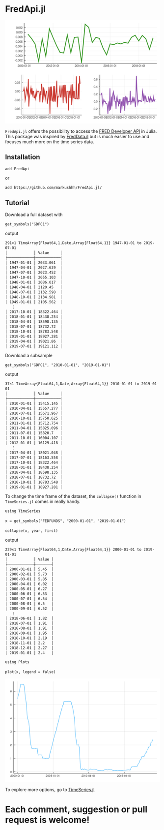 # FredApi.jl

!["logo"](docs/src/assets/logo.png)

`FredApi.jl` offers the possibility to access the [FRED Developer API](https://research.stlouisfed.org/docs/api/) in Julia.
This package was inspired by [FredData.jl](https://github.com/micahjsmith/FredData.jl) but is much easier to use and focuses much more on the time series data.

## Installation

```@julia
add FredApi
```

or

```@julia
add https://github.com/markushhh/FredApi.jl/
```

## Tutorial

Download a full dataset with

```@julia
get_symbols("GDPC1")
```

output

```@julia
291×1 TimeArray{Float64,1,Date,Array{Float64,1}} 1947-01-01 to 2019-07-01
│            │ Value     │
├────────────┼───────────┤
│ 1947-01-01 │ 2033.061  │
│ 1947-04-01 │ 2027.639  │
│ 1947-07-01 │ 2023.452  │
│ 1947-10-01 │ 2055.103  │
│ 1948-01-01 │ 2086.017  │
│ 1948-04-01 │ 2120.45   │
│ 1948-07-01 │ 2132.598  │
│ 1948-10-01 │ 2134.981  │
│ 1949-01-01 │ 2105.562  │
   ⋮
│ 2017-10-01 │ 18322.464 │
│ 2018-01-01 │ 18438.254 │
│ 2018-04-01 │ 18598.135 │
│ 2018-07-01 │ 18732.72  │
│ 2018-10-01 │ 18783.548 │
│ 2019-01-01 │ 18927.281 │
│ 2019-04-01 │ 19021.86  │
│ 2019-07-01 │ 19121.112 │
```

Download a subsample

```@julia
get_symbols("GDPC1", "2010-01-01", "2019-01-01")
```

output

```@julia
37×1 TimeArray{Float64,1,Date,Array{Float64,1}} 2010-01-01 to 2019-01-01
│            │ Value     │
├────────────┼───────────┤
│ 2010-01-01 │ 15415.145 │
│ 2010-04-01 │ 15557.277 │
│ 2010-07-01 │ 15671.967 │
│ 2010-10-01 │ 15750.625 │
│ 2011-01-01 │ 15712.754 │
│ 2011-04-01 │ 15825.096 │
│ 2011-07-01 │ 15820.7   │
│ 2011-10-01 │ 16004.107 │
│ 2012-01-01 │ 16129.418 │
   ⋮
│ 2017-04-01 │ 18021.048 │
│ 2017-07-01 │ 18163.558 │
│ 2017-10-01 │ 18322.464 │
│ 2018-01-01 │ 18438.254 │
│ 2018-04-01 │ 18598.135 │
│ 2018-07-01 │ 18732.72  │
│ 2018-10-01 │ 18783.548 │
│ 2019-01-01 │ 18927.281 │
```

To change the time frame of the dataset, the `collapse()` function in `TimeSeries.jl` comes in really handy.

```@julia
using TimeSeries

x = get_symbols("FEDFUNDS", "2000-01-01", "2019-01-01")

collapse(x, year, first)
```

output

```@julia
229×1 TimeArray{Float64,1,Date,Array{Float64,1}} 2000-01-01 to 2019-01-01
│            │ Value │
├────────────┼───────┤
│ 2000-01-01 │ 5.45  │
│ 2000-02-01 │ 5.73  │
│ 2000-03-01 │ 5.85  │
│ 2000-04-01 │ 6.02  │
│ 2000-05-01 │ 6.27  │
│ 2000-06-01 │ 6.53  │
│ 2000-07-01 │ 6.54  │
│ 2000-08-01 │ 6.5   │
│ 2000-09-01 │ 6.52  │
   ⋮
│ 2018-06-01 │ 1.82  │
│ 2018-07-01 │ 1.91  │
│ 2018-08-01 │ 1.91  │
│ 2018-09-01 │ 1.95  │
│ 2018-10-01 │ 2.19  │
│ 2018-11-01 │ 2.2   │
│ 2018-12-01 │ 2.27  │
│ 2019-01-01 │ 2.4   │
```

```@julia
using Plots

plot(x, legend = false)
```

!["plot"](docs/src/assets/plot.png)

To explore more options, go to [TimeSeries.jl](https://github.com/JuliaStats/TimeSeries.jl/blob/master/docs/src/combine.md)

# Each comment, suggestion or pull request is welcome!
